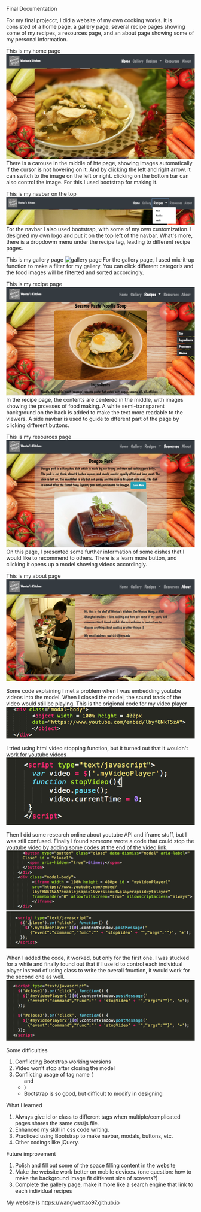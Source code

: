 Final Documentation

For my final projecct, I did a website of my own cooking works. It is consisted of a home page, a gallery page, several recipe pages showing some of my recipes, a resources page, and an about page showing some of my personal information.

This is my home page 
![home page](home.png)
There is a carouse in the middle of hte page, showing images automatically if the cursor is not hovering on it. And by clicking the left and right arrow, it can switch to the image on the left or right. clicking on the bottom bar can also control the image. For this I used bootstrap for making it.

This is my navbar on the top
![navbar](head.png)
For the navbar I also used bootstrap, with some of my own customization. I designed my own logo and put it on the top left of the navbar. What's more, there is a dropdowm menu under the recipe tag, leading to different recipe pages.

This is my gallery page
![gallery page](gallery.png)
For the gallery page, I used mix-it-up function to make a filter for my gallery. You can click different categoris and the food images will be filterted and sorted accordingly.

This is my recipe page
![recipe page](noodle.png)
In the recipe page, the contents are centered in the middle, with images showing the prcesses of food making. A white semi-transparent background on the back is added to make the text more readable to the viewers. A side navbar is used to guide to dfferent part of the page by clicking different buttons.

This is my resources page
![resourses page](resource.png)
On this page, I presented some further information of some dishes that I would like to recommend to others. There is a learn more button, and clicking it opens up a model showing videos accordingly. 

This is my about page
![about page](about.png)

Some code explaining
I met a problem when I was embedding youtube videos into the model. When I closed the model, the sound track of the video would still be playing. 
This is the origional code for my video player
![Player 1](video1.png)

I tried using html video stopping function, but it turned out that it wouldn't work for youtube videos
![Stop 1](stop2.png)

Then I did some research online about youtube API and iframe stuff, but I was still confused. Finally I found someone wrote a code that could stop the youtube video by adding some codes at the end of the video link. 
![Player 2](player2.png)
![Stop 2](close.png)

When I added the code, it worked, but only for the first one. I was stucked for a while and finally found out that if I use id to control each individual player instead of using class to write the overall fnuction, it would work for the second one as well.
![Stop 3](stop1.png)

Some difficulties
1. Conflicting Bootstrap working versions
2. Video won’t stop after closing the model
3. Conflicting usage of tag name (<ul> and <li>)
4. Bootstrap is so good, but difficult to modify in designing

What I learned
1. Always give id or class to different tags when multiple/complicated pages shares the same css/js file. 
2. Enhanced my skill in css code writing.
3. Practiced using Bootstrap to make navbar, modals, buttons, etc.
4. Other codings like jQuery.

Future improvement
1. Polish and fill out some of the space filling content in the website
2. Make the website work better on mobile devices. (one question: how to make the background image fit different size of screens?)
3. Complete the gallery page, make it more like a search engine that link to each individual recipes

My website is https://wangwentao97.github.io


